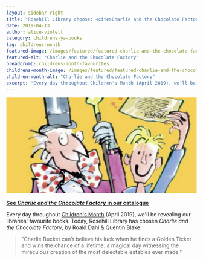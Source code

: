 ```yaml
---
layout: sidebar-right
title: "Rosehill Library choose: <cite>Charlie and the Chocolate Factory</cite>, by Roald Dahl & Quentin Blake"
date: 2019-04-13
author: alice-violett
category: childrens-ya-books
tag: childrens-month
featured-image: /images/featured/featured-charlie-and-the-chocolate-factory.jpg
featured-alt: "Charlie and the Chocolate Factory"
breadcrumb: childrens-month-favourites
childrens-month-image: /images/featured/featured-charlie-and-the-chocolate-factory-358.jpg
children-month-alt: "Charlie and the Chocolate Factory"
excerpt: "Every day throughout Children's Month (April 2019), we'll be revealing our libraries' favourite books. Today, Rosehill Library has chosen <cite>Charlie and the Chocolate Factory</cite>, by Roald Dahl & Quentin Blake."
---
```


![Charlie and the Chocolate Factory](/images/featured/featured-charlie-and-the-chocolate-factory.jpg)

**[See <cite>Charlie and the Chocolate Factory</cite> in our catalogue](https://suffolk.spydus.co.uk/cgi-bin/spydus.exe/ENQ/OPAC/BIBENQ?BRN=1926603)**

Every day throughout [Children's Month](/childrens-month/) (April 2019), we'll be revealing our libraries' favourite books. Today, Rosehill Library has chosen <cite>Charlie and the Chocolate Factory</cite>, by Roald Dahl & Quentin Blake.

> "Charlie Bucket can't believe his luck when he finds a Golden Ticket and wins the chance of a lifetime: a magical day witnessing the miraculous creation of the most delectable eatables ever made."
